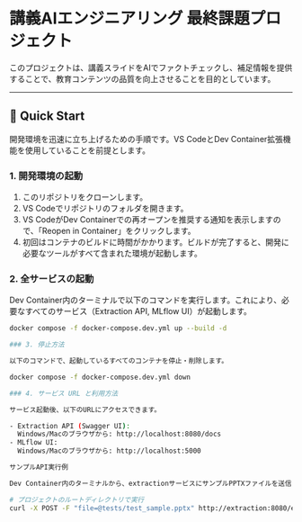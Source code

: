 # 講義AIエンジニアリング 最終課題プロジェクト

このプロジェクトは、講義スライドをAIでファクトチェックし、補足情報を提供することで、教育コンテンツの品質を向上させることを目的としています。

---

## 🚀 Quick Start

開発環境を迅速に立ち上げるための手順です。VS CodeとDev Container拡張機能を使用していることを前提とします。

### 1. 開発環境の起動

1.  このリポジトリをクローンします。
2.  VS Codeでリポジトリのフォルダを開きます。
3.  VS CodeがDev Containerでの再オープンを推奨する通知を表示しますので、「Reopen in Container」をクリックします。
4.  初回はコンテナのビルドに時間がかかります。ビルドが完了すると、開発に必要なツールがすべて含まれた環境が起動します。

### 2. 全サービスの起動

Dev Container内のターミナルで以下のコマンドを実行します。これにより、必要なすべてのサービス（Extraction API, MLflow UI）が起動します。

```bash
docker compose -f docker-compose.dev.yml up --build -d

### 3. 停止方法

以下のコマンドで、起動しているすべてのコンテナを停止・削除します。

docker compose -f docker-compose.dev.yml down

### 4. サービス URL と利用方法

サービス起動後、以下のURLにアクセスできます。

- Extraction API (Swagger UI):
  Windows/Macのブラウザから: http://localhost:8080/docs
- MLflow UI:
  Windows/Macのブラウザから: http://localhost:5000

サンプルAPI実行例

Dev Container内のターミナルから、extractionサービスにサンプルPPTXファイルを送信して動作を確認します。

# プロジェクトのルートディレクトリで実行
curl -X POST -F "file=@tests/test_sample.pptx" http://extraction:8080/extract
